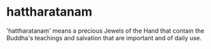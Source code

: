 # hattharatanam
'hattharatanaṃ' means a precious Jewels of the Hand that contain the Buddha's teachings and salvation that are important and of daily use.

